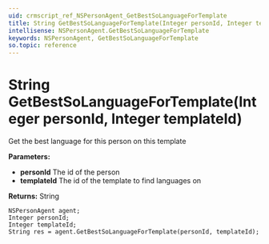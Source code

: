 ```yaml
---
uid: crmscript_ref_NSPersonAgent_GetBestSoLanguageForTemplate
title: String GetBestSoLanguageForTemplate(Integer personId, Integer templateId)
intellisense: NSPersonAgent.GetBestSoLanguageForTemplate
keywords: NSPersonAgent, GetBestSoLanguageForTemplate
so.topic: reference
---
```


# String GetBestSoLanguageForTemplate(Integer personId, Integer templateId)

Get the best language for this person on this template

**Parameters:**
 - **personId** The id of the person
 - **templateId** The id of the template to find languages on

**Returns:** String

```crmscript
NSPersonAgent agent;
Integer personId;
Integer templateId;
String res = agent.GetBestSoLanguageForTemplate(personId, templateId);
```

